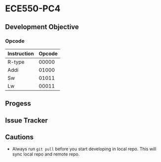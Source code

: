 # ECE550-PC4

## Development Objective

### Opcode
| Instruction  | Opcode |
| ------------- | ------------- |
| R-type  | 00000  |
| Addi  | 01000  |
| Sw  | 01011  |
| Lw  | 00011  |

## Progess


## Issue Tracker


## Cautions
- Always run `git pull` before you start developing in local repo. This will sync
  local repo and remote repo.
